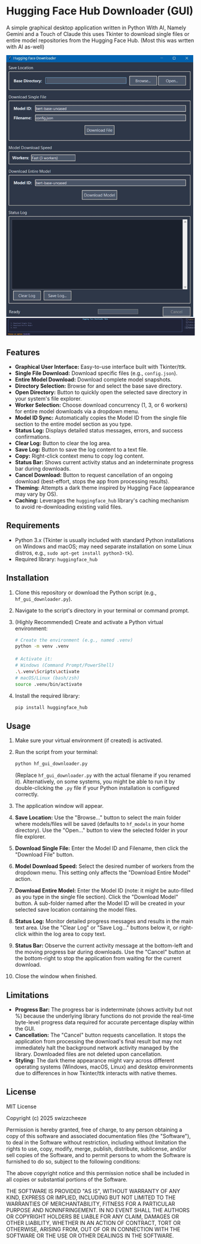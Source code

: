 # Hugging Face Hub Downloader (GUI)

A simple graphical desktop application written in Python With AI, Namely Gemini and a Touch of Claude this uses Tkinter to download single files or entire model repositories from the Hugging Face Hub. (Most this was wrtten with AI as-well)

<img src="images/hugger.jpg" alt="Screenshot of the GUI version" width="500">
<img src="images/cli.jpg" alt="Screenshot of the GUI version">



## Features

- **Graphical User Interface:** Easy-to-use interface built with Tkinter/ttk.
- **Single File Download:** Download specific files (e.g., `config.json`).
- **Entire Model Download:** Download complete model snapshots.
- **Directory Selection:** Browse for and select the base save directory.
- **Open Directory:** Button to quickly open the selected save directory in your system's file explorer.
- **Worker Selection:** Choose download concurrency (1, 3, or 6 workers) for entire model downloads via a dropdown menu.
- **Model ID Sync:** Automatically copies the Model ID from the single file section to the entire model section as you type.
- **Status Log:** Displays detailed status messages, errors, and success confirmations.
- **Clear Log:** Button to clear the log area.
- **Save Log:** Button to save the log content to a text file.
- **Copy:** Right-click context menu to copy log content.
- **Status Bar:** Shows current activity status and an indeterminate progress bar during downloads.
- **Cancel Download:** Button to request cancellation of an ongoing download (best-effort, stops the app from processing results).
- **Theming:** Attempts a dark theme inspired by Hugging Face (appearance may vary by OS).
- **Caching:** Leverages the `huggingface_hub` library's caching mechanism to avoid re-downloading existing valid files.

## Requirements

- Python 3.x (Tkinter is usually included with standard Python installations on Windows and macOS; may need separate installation on some Linux distros, e.g., `sudo apt-get install python3-tk`).
- Required library: `huggingface_hub`

## Installation

1. Clone this repository or download the Python script (e.g., `hf_gui_downloader.py`).
2. Navigate to the script's directory in your terminal or command prompt.
3. (Highly Recommended) Create and activate a Python virtual environment:

   ```bash
   # Create the environment (e.g., named .venv)
   python -m venv .venv

   # Activate it:
   # Windows (Command Prompt/PowerShell)
   .\.venv\Scripts\activate
   # macOS/Linux (bash/zsh)
   source .venv/bin/activate
   ```
4. Install the required library:

   ```bash
   pip install huggingface_hub
   ```

## Usage

1. Make sure your virtual environment (if created) is activated.
2. Run the script from your terminal:

   ```bash
   python hf_gui_downloader.py
   ```

   (Replace `hf_gui_downloader.py` with the actual filename if you renamed it). Alternatively, on some systems, you might be able to run it by double-clicking the `.py` file if your Python installation is configured correctly.
3. The application window will appear.
4. **Save Location:** Use the "Browse..." button to select the main folder where models/files will be saved (defaults to `hf_models` in your home directory). Use the "Open..." button to view the selected folder in your file explorer.
5. **Download Single File:** Enter the Model ID and Filename, then click the "Download File" button.
6. **Model Download Speed:** Select the desired number of workers from the dropdown menu. This setting only affects the "Download Entire Model" action.
7. **Download Entire Model:** Enter the Model ID (note: it might be auto-filled as you type in the single file section). Click the "Download Model" button. A sub-folder named after the Model ID will be created in your selected save location containing the model files.
8. **Status Log:** Monitor detailed progress messages and results in the main text area. Use the "Clear Log" or "Save Log..." buttons below it, or right-click within the log area to copy text.
9. **Status Bar:** Observe the current activity message at the bottom-left and the moving progress bar during downloads. Use the "Cancel" button at the bottom-right to stop the application from waiting for the current download.
10. Close the window when finished.

## Limitations

- **Progress Bar:** The progress bar is indeterminate (shows activity but not %) because the underlying library functions do not provide the real-time byte-level progress data required for accurate percentage display within the GUI.
- **Cancellation:** The "Cancel" button requests cancellation. It stops the application from processing the download's final result but may not immediately halt the background network activity managed by the library. Downloaded files are not deleted upon cancellation.
- **Styling:** The dark theme appearance might vary across different operating systems (Windows, macOS, Linux) and desktop environments due to differences in how Tkinter/ttk interacts with native themes.

## License
MIT License

Copyright (c) 2025 swizzcheeze

Permission is hereby granted, free of charge, to any person obtaining a copy
of this software and associated documentation files (the "Software"), to deal
in the Software without restriction, including without limitation the rights
to use, copy, modify, merge, publish, distribute, sublicense, and/or sell
copies of the Software, and to permit persons to whom the Software is
furnished to do so, subject to the following conditions:

The above copyright notice and this permission notice shall be included in all
copies or substantial portions of the Software.

THE SOFTWARE IS PROVIDED "AS IS", WITHOUT WARRANTY OF ANY KIND, EXPRESS OR
IMPLIED, INCLUDING BUT NOT LIMITED TO THE WARRANTIES OF MERCHANTABILITY,
FITNESS FOR A PARTICULAR PURPOSE AND NONINFRINGEMENT. IN NO EVENT SHALL THE
AUTHORS OR COPYRIGHT HOLDERS BE LIABLE FOR ANY CLAIM, DAMAGES OR OTHER
LIABILITY, WHETHER IN AN ACTION OF CONTRACT, TORT OR OTHERWISE, ARISING FROM,
OUT OF OR IN CONNECTION WITH THE SOFTWARE OR THE USE OR OTHER DEALINGS IN THE
SOFTWARE.
